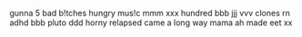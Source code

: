 gunna
5 bad b!tches
hungry
mus!c
mmm
xxx
hundred
bbb
jjj
vvv
clones
rn
adhd
bbb
pluto
ddd
horny
relapsed
came a long way
mama ah made eet
xx
